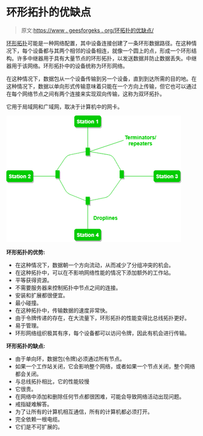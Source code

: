 # 环形拓扑的优缺点

> 原文:[https://www . geesforgeks . org/环拓扑的优缺点/](https://www.geeksforgeeks.org/advantages-and-disadvantages-of-ring-topology/)

[环形拓扑](https://www.geeksforgeeks.org/types-of-network-topology/)可能是一种网络配置，其中设备连接创建了一条环形数据路径。在这种情况下，每个设备都与其两个相邻的设备相连，就像一个圆上的点，形成一个环形结构。许多中继器用于具有大量节点的环形拓扑，以发送数据并防止数据丢失。中继器用于该网络。环形拓扑中的设备统称为环形网络。

在这种情况下，数据包从一个设备传输到另一个设备，直到到达所需的目的地。在这种情况下，数据以单向形式传输意味着只能在一个方向上传输，但它也可以通过在每个网络节点之间有两个连接来实现双向传输，这称为双环拓扑。

它用于局域网和广域网，取决于计算机中的网卡。

![](img/c8645bb5172d3d7c30116025df287e70.png)

**环形拓扑的优势:**

*   在这种情况下，数据朝一个方向流动，从而减少了分组冲突的机会。
*   在这种拓扑中，可以在不影响网络性能的情况下添加额外的工作站。
*   平等获得资源。
*   不需要服务器来控制拓扑中节点之间的连接。
*   安装和扩展都很便宜。
*   最小碰撞。
*   在这种拓扑中，传输数据的速度非常快。
*   由于令牌传递的存在，在大流量下，环形拓扑的性能变得比总线拓扑更好。
*   易于管理。
*   环形网络组织极其有序，每个设备都可以访问令牌，因此有机会进行传输。

**环形拓扑的缺点:**

*   由于单向环，数据包(令牌)必须通过所有节点。
*   如果一个工作站关闭，它会影响整个网络，或者如果一个节点关闭，整个网络都会关闭。
*   与总线拓扑相比，它的性能较慢
*   它很贵。
*   在网络中添加和删除任何节点都很困难，可能会导致网络活动出现问题。
*   戒指疑难解答。
*   为了让所有的计算机相互通信，所有的计算机都必须打开。
*   完全依赖一根电缆。
*   它们是不可扩展的。